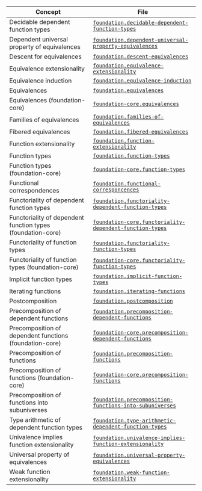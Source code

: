 | Concept                                                     | File                                                                                                                  |
| ----------------------------------------------------------- | --------------------------------------------------------------------------------------------------------------------- |
| Decidable dependent function types                          | [`foundation.decidable-dependent-function-types`](foundation.decidable-dependent-function-types.md)                   |
| Dependent universal property of equivalences                | [`foundation.dependent-universal-property-equivalences`](foundation.dependent-universal-property-equivalences.md)     |
| Descent for equivalences                                    | [`foundation.descent-equivalences`](foundation.descent-equivalences.md)                                               |
| Equivalence extensionality                                  | [`foundation.equivalence-extensionality`](foundation.equivalence-extensionality.md)                                   |
| Equivalence induction                                       | [`foundation.equivalence-induction`](foundation.equivalence-induction.md)                                             |
| Equivalences                                                | [`foundation.equivalences`](foundation.equivalences.md)                                                               |
| Equivalences (foundation-core)                              | [`foundation-core.equivalences`](foundation-core.equivalences.md)                                                     |
| Families of equivalences                                    | [`foundation.families-of-equivalences`](foundation.families-of-equivalences.md)                                       |
| Fibered equivalences                                        | [`foundation.fibered-equivalences`](foundation.fibered-equivalences.md)                                               |
| Function extensionality                                     | [`foundation.function-extensionality`](foundation.function-extensionality.md)                                         |
| Function types                                              | [`foundation.function-types`](foundation.function-types.md)                                                           |
| Function types (foundation-core)                            | [`foundation-core.function-types`](foundation-core.function-types.md)                                                 |
| Functional correspondences                                  | [`foundation.functional-corresponcences`](foundation.functional-correspondences.md)                                   |
| Functoriality of dependent function types                   | [`foundation.functoriality-dependent-function-types`](foundation.functoriality-dependent-function-types.md)           |
| Functoriality of dependent function types (foundation-core) | [`foundation-core.functoriality-dependent-function-types`](foundation-core.functoriality-dependent-function-types.md) |
| Functoriality of function types                             | [`foundation.functoriality-function-types`](foundation.functoriality-function-types.md)                               |
| Functoriality of function types (foundation-core)           | [`foundation-core.functoriality-function-types`](foundation-core.functoriality-function-types.md)                     |
| Implicit function types                                     | [`foundation.implicit-function-types`](foundation.implicit-function-types.md)                                         |
| Iterating functions                                         | [`foundation.iterating-functions`](foundation.iterating-functions.md)                                                 |
| Postcomposition                                             | [`foundation.postcomposition`](foundation.postcomposition.md)                                                         |
| Precomposition of dependent functions                       | [`foundation.precomposition-dependent-functions`](foundation.precomposition-dependent-functions.md)                   |
| Precomposition of dependent functions (foundation-core)     | [`foundation-core.precomposition-dependent-functions`](foundation-core.precomposition-dependent-functions.md)         |
| Precomposition of functions                                 | [`foundation.precomposition-functions`](foundation.precomposition-functions.md)                                       |
| Precomposition of functions (foundation-core)               | [`foundation-core.precomposition-functions`](foundation-core.precomposition-functions.md)                             |
| Precomposition of functions into subuniverses               | [`foundation.precomposition-functions-into-subuniverses`](foundation.precomposition-functions-into-subuniverses.md)   |
| Type arithmetic of dependent function types                 | [`foundation.type-arithmetic-dependent-function-types`](foundation.type-arithmetic-dependent-function-types.md)       |
| Univalence implies function extensionality                  | [`foundation.univalence-implies-function-extensionality`](foundation.univalence-implies-function-extensionality.md)   |
| Universal property of equivalences                          | [`foundation.universal-property-equivalences`](foundation.universal-property-equivalences.md)                         |
| Weak function extensionality                                | [`foundation.weak-function-extensionality`](foundation.weak-function-extensionality.md)                               |
